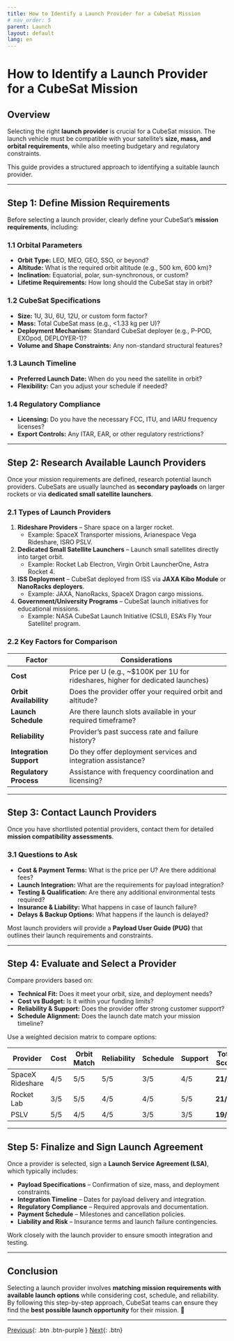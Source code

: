 ```yaml
---
title: How to Identify a Launch Provider for a CubeSat Mission  
# nav_order: 5
parent: Launch
layout: default
lang: en
---
```


# How to Identify a Launch Provider for a CubeSat Mission  

## Overview  
Selecting the right **launch provider** is crucial for a CubeSat mission. The launch vehicle must be compatible with your satellite’s **size, mass, and orbital requirements**, while also meeting budgetary and regulatory constraints.  

This guide provides a structured approach to identifying a suitable launch provider.  

---

## Step 1: Define Mission Requirements  
Before selecting a launch provider, clearly define your CubeSat’s **mission requirements**, including:  

### 1.1 Orbital Parameters  
- **Orbit Type:** LEO, MEO, GEO, SSO, or beyond?  
- **Altitude:** What is the required orbit altitude (e.g., 500 km, 600 km)?  
- **Inclination:** Equatorial, polar, sun-synchronous, or custom?  
- **Lifetime Requirements:** How long should the CubeSat stay in orbit?  

### 1.2 CubeSat Specifications  
- **Size:** 1U, 3U, 6U, 12U, or custom form factor?  
- **Mass:** Total CubeSat mass (e.g., <1.33 kg per U)?  
- **Deployment Mechanism:** Standard CubeSat deployer (e.g., P-POD, EXOpod, DEPLOYER-1)?  
- **Volume and Shape Constraints:** Any non-standard structural features?  

### 1.3 Launch Timeline  
- **Preferred Launch Date:** When do you need the satellite in orbit?  
- **Flexibility:** Can you adjust your schedule if needed?  

### 1.4 Regulatory Compliance  
- **Licensing:** Do you have the necessary FCC, ITU, and IARU frequency licenses?  
- **Export Controls:** Any ITAR, EAR, or other regulatory restrictions?  

---

## Step 2: Research Available Launch Providers  
Once your mission requirements are defined, research potential launch providers. CubeSats are usually launched as **secondary payloads** on larger rockets or via **dedicated small satellite launchers**.  

### 2.1 Types of Launch Providers  
1. **Rideshare Providers** – Share space on a larger rocket.  
   - Example: SpaceX Transporter missions, Arianespace Vega Rideshare, ISRO PSLV.  
2. **Dedicated Small Satellite Launchers** – Launch small satellites directly into target orbit.  
   - Example: Rocket Lab Electron, Virgin Orbit LauncherOne, Astra Rocket 4.  
3. **ISS Deployment** – CubeSat deployed from ISS via **JAXA Kibo Module** or **NanoRacks deployers**.  
   - Example: JAXA, NanoRacks, SpaceX Dragon cargo missions.  
4. **Government/University Programs** – CubeSat launch initiatives for educational missions.  
   - Example: NASA CubeSat Launch Initiative (CSLI), ESA’s Fly Your Satellite! program.  

### 2.2 Key Factors for Comparison  
| Factor | Considerations |
|--------|---------------|
| **Cost** | Price per U (e.g., ~$100K per 1U for rideshares, higher for dedicated launches) |
| **Orbit Availability** | Does the provider offer your required orbit and altitude? |
| **Launch Schedule** | Are there launch slots available in your required timeframe? |
| **Reliability** | Provider’s past success rate and failure history? |
| **Integration Support** | Do they offer deployment services and integration assistance? |
| **Regulatory Process** | Assistance with frequency coordination and licensing? |

---

## Step 3: Contact Launch Providers  
Once you have shortlisted potential providers, contact them for detailed **mission compatibility assessments**.  

### 3.1 Questions to Ask  
- **Cost & Payment Terms:** What is the price per U? Are there additional fees?  
- **Launch Integration:** What are the requirements for payload integration?  
- **Testing & Qualification:** Are there any additional environmental tests required?  
- **Insurance & Liability:** What happens in case of launch failure?  
- **Delays & Backup Options:** What happens if the launch is delayed?  

Most launch providers will provide a **Payload User Guide (PUG)** that outlines their launch requirements and constraints.  

---

## Step 4: Evaluate and Select a Provider  
Compare providers based on:  
- **Technical Fit:** Does it meet your orbit, size, and deployment needs?  
- **Cost vs Budget:** Is it within your funding limits?  
- **Reliability & Support:** Does the provider offer strong customer support?  
- **Schedule Alignment:** Does the launch date match your mission timeline?  

Use a weighted decision matrix to compare options:  

| Provider | Cost | Orbit Match | Reliability | Schedule | Support | Total Score |
|----------|------|------------|------------|----------|---------|-------------|
| SpaceX Rideshare | 4/5 | 5/5 | 5/5 | 3/5 | 4/5 | **21/25** |
| Rocket Lab | 3/5 | 5/5 | 4/5 | 4/5 | 5/5 | **21/25** |
| PSLV | 5/5 | 4/5 | 4/5 | 3/5 | 3/5 | **19/25** |

---

## Step 5: Finalize and Sign Launch Agreement  
Once a provider is selected, sign a **Launch Service Agreement (LSA)**, which typically includes:  
- **Payload Specifications** – Confirmation of size, mass, and deployment constraints.  
- **Integration Timeline** – Dates for payload delivery and integration.  
- **Regulatory Compliance** – Required approvals and documentation.  
- **Payment Schedule** – Milestones and cancellation policies.  
- **Liability and Risk** – Insurance terms and launch failure contingencies.  

Work closely with the launch provider to ensure smooth integration and testing.  

---

## Conclusion  
Selecting a launch provider involves **matching mission requirements with available launch options** while considering cost, schedule, and reliability. By following this step-by-step approach, CubeSat teams can ensure they find the **best possible launch opportunity** for their mission. 🚀  

---



[Previous]({{site.url}}/get-started/clone-repo.html){: .btn .btn-purple }
[Next]({{site.url}}/get-started){: .btn}